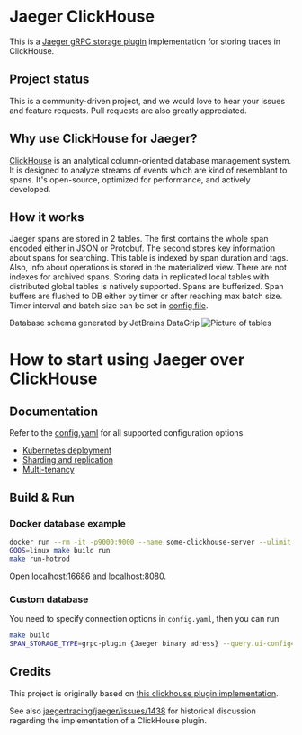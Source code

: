 # Jaeger ClickHouse

This is a [Jaeger gRPC storage plugin](https://github.com/jaegertracing/jaeger/tree/master/plugin/storage/grpc) implementation for storing traces in ClickHouse.

## Project status

This is a community-driven project, and we would love to hear your issues and feature requests.
Pull requests are also greatly appreciated.

## Why use ClickHouse for Jaeger?

[ClickHouse](https://clickhouse.com) is an analytical column-oriented database management system.
It is designed to analyze streams of events which are kind of resemblant to spans.
It's open-source, optimized for performance, and actively developed.

## How it works

Jaeger spans are stored in 2 tables. The first contains the whole span encoded either in JSON or Protobuf.
The second stores key information about spans for searching. This table is indexed by span duration and tags.
Also, info about operations is stored in the materialized view. There are not indexes for archived spans.
Storing data in replicated local tables with distributed global tables is natively supported. Spans are bufferized.
Span buffers are flushed to DB either by timer or after reaching max batch size. Timer interval and batch size can be
set in [config file](./config.yaml).

Database schema generated by JetBrains DataGrip
![Picture of tables](./pictures/tables.png)

# How to start using Jaeger over ClickHouse

## Documentation

Refer to the [config.yaml](./config.yaml) for all supported configuration options.

* [Kubernetes deployment](./guide-kubernetes.md)
* [Sharding and replication](./guide-sharding-and-replication.md)
* [Multi-tenancy](./guide-multitenancy.md)

## Build & Run

### Docker database example

```bash
docker run --rm -it -p9000:9000 --name some-clickhouse-server --ulimit nofile=262144:262144 clickhouse/clickhouse-server:22
GOOS=linux make build run
make run-hotrod
```

Open [localhost:16686](http://localhost:16686) and [localhost:8080](http://localhost:8080).

### Custom database

You need to specify connection options in `config.yaml`, then you can run

```bash
make build
SPAN_STORAGE_TYPE=grpc-plugin {Jaeger binary adress} --query.ui-config=jaeger-ui.json --grpc-storage-plugin.binary=./{name of built binary} --grpc-storage-plugin.configuration-file=config.yaml --grpc-storage-plugin.log-level=debug
```

## Credits

This project is originally based on [this clickhouse plugin implementation](https://github.com/bobrik/jaeger/tree/ivan/clickhouse/plugin/storage/clickhouse).

See also [jaegertracing/jaeger/issues/1438](https://github.com/jaegertracing/jaeger/issues/1438) for historical discussion regarding the implementation of a ClickHouse plugin.
